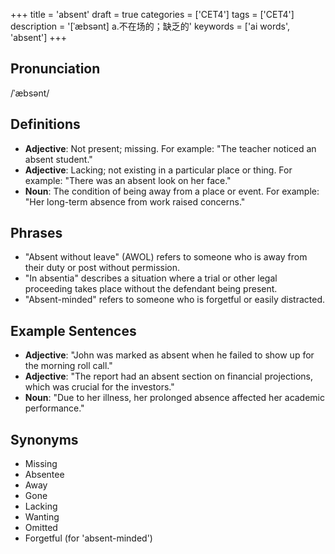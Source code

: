 +++
title = 'absent'
draft = true
categories = ['CET4']
tags = ['CET4']
description = '[ˈæbsənt] a.不在场的；缺乏的'
keywords = ['ai words', 'absent']
+++

## Pronunciation
/ˈæbsənt/

## Definitions
- **Adjective**: Not present; missing. For example: "The teacher noticed an absent student."
- **Adjective**: Lacking; not existing in a particular place or thing. For example: "There was an absent look on her face."
- **Noun**: The condition of being away from a place or event. For example: "Her long-term absence from work raised concerns."

## Phrases
- "Absent without leave" (AWOL) refers to someone who is away from their duty or post without permission.
- "In absentia" describes a situation where a trial or other legal proceeding takes place without the defendant being present.
- "Absent-minded" refers to someone who is forgetful or easily distracted.

## Example Sentences
- **Adjective**: "John was marked as absent when he failed to show up for the morning roll call."
- **Adjective**: "The report had an absent section on financial projections, which was crucial for the investors."
- **Noun**: "Due to her illness, her prolonged absence affected her academic performance."

## Synonyms
- Missing
- Absentee
- Away
- Gone
- Lacking
- Wanting
- Omitted
- Forgetful (for 'absent-minded')

